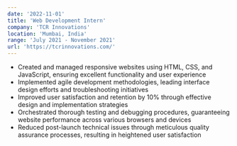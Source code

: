 ```yaml
---
date: '2022-11-01'
title: 'Web Development Intern'
company: 'TCR Innovations'
location: 'Mumbai, India'
range: 'July 2021 - November 2021'
url: 'https://tcrinnovations.com/'
---
```


- Created and managed responsive websites using HTML, CSS, and JavaScript, ensuring excellent functionality and user experience
- Implemented agile development methodologies, leading interface design efforts and troubleshooting initiatives
- Improved user satisfaction and retention by 10% through effective design and implementation strategies
- Orchestrated thorough testing and debugging procedures, guaranteeing website performance across various browsers and devices
- Reduced post-launch technical issues through meticulous quality assurance processes, resulting in heightened user satisfaction
